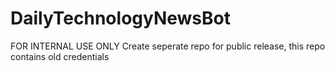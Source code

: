 # DailyTechnologyNewsBot
FOR INTERNAL USE ONLY
Create seperate repo for public release, this repo contains old credentials 

